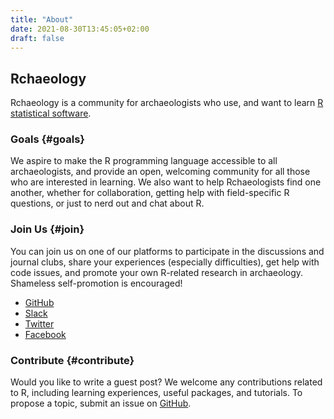 ```yaml
---
title: "About"
date: 2021-08-30T13:45:05+02:00
draft: false
---
```


## Rchaeology

Rchaeology is a community for archaeologists who use, and want to learn [R statistical software](https://cran.r-project.org/).

### Goals {#goals}

We aspire to make the R programming language accessible to all archaeologists, and 
provide an open, welcoming community for all those who are interested in learning.
We also want to help Rchaeologists find one another, whether for collaboration, 
getting help with field-specific R questions, or just to nerd out and chat about R.

### Join Us {#join}

You can join us on one of our platforms to participate in the discussions and journal 
clubs, share your experiences (especially difficulties), get help with code issues, 
and promote your own R-related research in archaeology. Shameless self-promotion is
encouraged!

- [GitHub](https://github.com/rchaeology) 
- [Slack](https://rchaeology.slack.com/) 
- [Twitter](https://twitter.com/Rchaeology1)
- [Facebook](https://www.facebook.com/groups/255505722163268/)

### Contribute {#contribute}

Would you like to write a guest post? We welcome any contributions related to R, 
including learning experiences, useful packages, and tutorials.
To propose a topic, submit an issue on [GitHub](https://github.com/rchaeology/rchaeology.github.io/issues/new?assignees=&labels=help+wanted&template=blog-post-topic.md&title=).